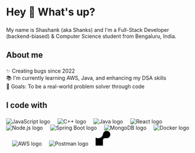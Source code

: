 <h1 align="left">Hey 👋 What's up?</h1>

###

<p align="left">My name is Shashank (aka Shanks) and I'm a Full-Stack Developer (backend-biased) & Computer Science student from Bengaluru, India.</p>

###

<h2 align="left">About me</h2>

###

<p align="left">
✨ Creating bugs since 2022<br>
📚 I'm currently learning AWS, Java, and enhancing my DSA skills<br>
🎯 Goals: To be a real-world problem solver through code<br>
</p>

###

<h2 align="left">I code with</h2>

###

<div align="left">
  <!-- JavaScript -->
  <img src="https://cdn.jsdelivr.net/gh/devicons/devicon/icons/javascript/javascript-original.svg" height="40" alt="JavaScript logo" />
  <img width="12" />

  <!-- C++ -->
  <img src="https://cdn.jsdelivr.net/gh/devicons/devicon/icons/cplusplus/cplusplus-original.svg" height="40" alt="C++ logo" />
  <img width="12" />

  <!-- Java -->
  <img src="https://cdn.jsdelivr.net/gh/devicons/devicon/icons/java/java-original.svg" height="40" alt="Java logo" />
  <img width="12" />

  <!-- React -->
  <img src="https://cdn.jsdelivr.net/gh/devicons/devicon/icons/react/react-original.svg" height="40" alt="React logo" />
  <img width="12" />

  <!-- Node.js -->
  <img src="https://cdn.jsdelivr.net/gh/devicons/devicon/icons/nodejs/nodejs-original.svg" height="40" alt="Node.js logo" />
  <img width="12" />

  <!-- Spring Boot -->
  <img src="https://cdn.jsdelivr.net/gh/devicons/devicon/icons/spring/spring-original.svg" height="40" alt="Spring Boot logo" />
  <img width="12" />

  <!-- MongoDB -->
  <img src="https://cdn.jsdelivr.net/gh/devicons/devicon/icons/mongodb/mongodb-original.svg" height="40" alt="MongoDB logo" />
  <img width="12" />

  <!-- Docker -->
  <img src="https://cdn.jsdelivr.net/gh/devicons/devicon/icons/docker/docker-original.svg" height="40" alt="Docker logo" />
  <img width="12" />

  <!-- AWS -->
  <img src="https://imgs.search.brave.com/PV6y8S0SRNoYNLzwyYjgM0IeHKqIq5mnArwlld9uU8A/rs:fit:860:0:0:0/g:ce/aHR0cHM6Ly9yZWdp/c3RyeS5ucG1taXJy/b3IuY29tL0Bsb2Jl/aHViL2ljb25zLXN0/YXRpYy1wbmcvbGF0/ZXN0L2ZpbGVzL2Rh/cmsvYXdzLWNvbG9y/LnBuZw" height="40" alt="AWS logo" />
  <img width="12" />

  <!-- Postman -->
  <img src="https://www.vectorlogo.zone/logos/getpostman/getpostman-icon.svg" height="40" alt="Postman logo" />
  <img width="12" />

  <!-- Render -->
  <img src="https://raw.githubusercontent.com/simple-icons/simple-icons/develop/icons/render.svg" height="40" alt="Render logo" />
</div>
